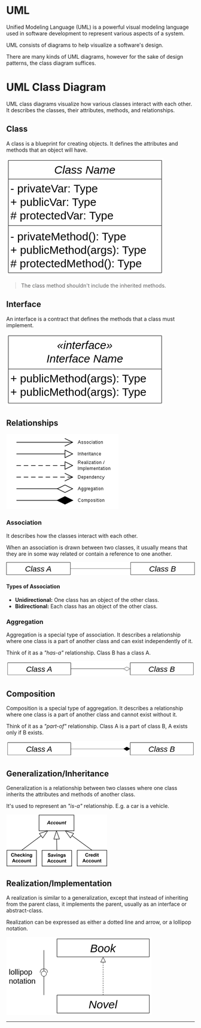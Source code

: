 # UML

Unified Modeling Language (UML) is a powerful visual modeling language used in software development to represent various aspects of a system.

UML consists of diagrams to help visualize a software's design.

There are many kinds of UML diagrams, however for the sake of design patterns, the class diagram suffices.

# UML Class Diagram

UML class diagrams visualize how various classes interact with each other. It describes the classes, their attributes, methods, and relationships.

## Class

A class is a blueprint for creating objects. It defines the attributes and methods that an object will have.

![Class Diagram](/imgs/class.png)

> The class method shouldn't include the inherited methods.

## Interface

An interface is a contract that defines the methods that a class must implement.

![Interface Diagram](/imgs/interface.png)


## Relationships

![Relationships Diagram](/imgs/relationships.png)

### Association

It describes how the classes interact with each other.

When an association is drawn between two classes, it usually means that they are in some way related or contain a reference to one another.

![Association Diagram](/imgs/association.png)

#### Types of Association

- **Unidirectional:** One class has an object of the other class.
- **Bidirectional:** Each class has an object of the other class.

### Aggregation

Aggregation is a special type of association. It describes a relationship where one class is a part of another class and can exist independently of it.

Think of it as a *"has-a"* relationship. Class B has a class A.

![Aggregation Diagram](/imgs/aggregation.png)

## Composition

Composition is a special type of aggregation. It describes a relationship where one class is a part of another class and cannot exist without it.

Think of it as a *"part-of"* relationship. Class A is a part of class B, A exists only if B exists.

![Composition Diagram](/imgs/composition.png)


## Generalization/Inheritance

Generalization is a relationship between two classes where one class inherits the attributes and methods of another class.

It's used to represent an *"is-a"* relationship. E.g. a car is a vehicle.

![Generalization Diagram](/imgs/generalization.png)

## Realization/Implementation

A realization is similar to a generalization, except that instead of inheriting from the parent class, it implements the parent, usually as an interface or abstract-class.

Realization can be expressed as either a dotted line and arrow, or a lollipop notation.

![Realization Diagram](/imgs/realization.png)

---------------------------------------------